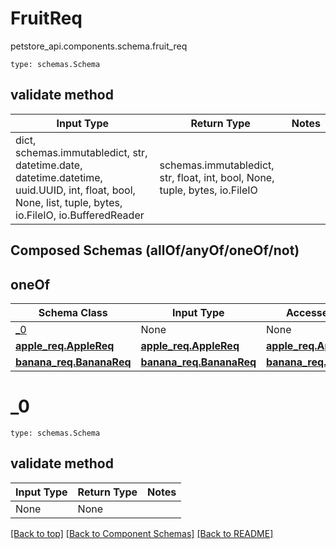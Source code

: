 # FruitReq
petstore_api.components.schema.fruit_req
```
type: schemas.Schema
```

## validate method
Input Type | Return Type | Notes
------------ | ------------- | -------------
dict, schemas.immutabledict, str, datetime.date, datetime.datetime, uuid.UUID, int, float, bool, None, list, tuple, bytes, io.FileIO, io.BufferedReader | schemas.immutabledict, str, float, int, bool, None, tuple, bytes, io.FileIO |

## Composed Schemas (allOf/anyOf/oneOf/not)
## oneOf
Schema Class | Input Type | Accessed Type | Description | Notes
------------ | ---------- | ------------- | ----------- | -----
[_0](#_0) | None | None |  |
[**apple_req.AppleReq**](apple_req.md) | [**apple_req.AppleReq**](apple_req.md) | [**apple_req.AppleReq**](apple_req.md) |  |
[**banana_req.BananaReq**](banana_req.md) | [**banana_req.BananaReq**](banana_req.md) | [**banana_req.BananaReq**](banana_req.md) |  |

# _0
```
type: schemas.Schema
```

## validate method
Input Type | Return Type | Notes
------------ | ------------- | -------------
None | None |

[[Back to top]](#top) [[Back to Component Schemas]](../../../README.md#Component-Schemas) [[Back to README]](../../../README.md)
